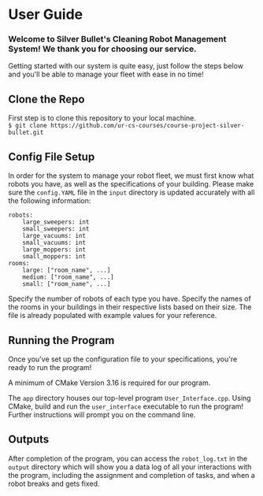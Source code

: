 # User Guide

### Welcome to **Silver Bullet's Cleaning Robot Management System!** We thank you for choosing our service.

Getting started with our system is quite easy, just follow the steps below and you'll be able to manage your fleet with ease in no time!

## Clone the Repo

First step is to clone this repository to your local machine.  
`$ git clone https://github.com/ur-cs-courses/course-project-silver-bullet.git `

## Config File Setup
In order for the system to manage your robot fleet, we must first know what robots you have, as well as the specifications of your building. Please make sure the `config.YAML` file in the `input` directory is updated accurately with all the following information:
```
robots:
    large_sweepers: int
    small_sweepers: int
    large_vacuums: int
    small_vacuums: int
    large_moppers: int
    small_moppers: int
rooms:
    large: ["room_name", ...]
    medium: ["room_name", ...]
    small: ["room_name", ...]
```
Specify the number of robots of each type you have. Specify the names of the rooms in your buildings in their respective lists based on their size.
The file is already populated with example values for your reference.

## Running the Program

Once you've set up the configuration file to your specifications, you're ready to run the program! 

A minimum of CMake Version 3.16 is required for our program.

The `app` directory houses our top-level program `User_Interface.cpp`. Using CMake, build and run the `user_interface` executable to run the program! Further instructions will prompt you on the command line.

## Outputs

After completion of the program, you can access the `robot_log.txt` in the `output` directory which will show you a data log of all your interactions with the program, including the assignment and completion of tasks, and when a robot breaks and gets fixed.